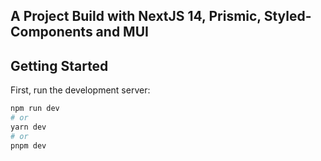 ## A Project Build with NextJS 14, Prismic, Styled-Components and MUI

## Getting Started

First, run the development server:

```bash
npm run dev
# or
yarn dev
# or
pnpm dev
```
